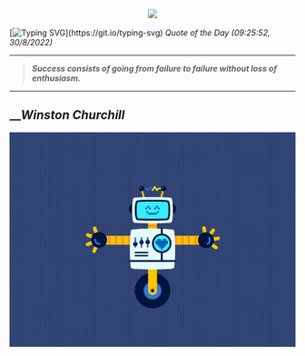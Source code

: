 <p align='center'><img src='https://komarev.com/ghpvc/?username=hungpurdie&label=Total+Vistors&color=brightgreen&style=plastic'></p> 

[![Typing SVG](https://readme-typing-svg.herokuapp.com?font=Press+Start+2P&color=C2F784&size=35&width=900&height=100&lines=Hello+World%2C+I'm+Hung+!)](https://git.io/typing-svg) 
 _Quote of the Day (09:25:52, 30/8/2022)_
___
>**_Success consists of going from failure to failure without loss of enthusiasm._**
___

## __**_Winston Churchill_**

![RobotDance](src/assets/images/robot-dancing-dribble.gif?style=center)
